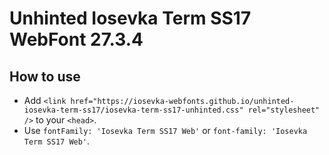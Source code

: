 # Unhinted Iosevka Term SS17 WebFont 27.3.4

## How to use

- Add `<link href="https://iosevka-webfonts.github.io/unhinted-iosevka-term-ss17/iosevka-term-ss17-unhinted.css" rel="stylesheet" />` to your `<head>`.
- Use `fontFamily: 'Iosevka Term SS17 Web'` or `font-family: 'Iosevka Term SS17 Web'`.
